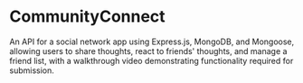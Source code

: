 # CommunityConnect
An API for a social network app using Express.js, MongoDB, and Mongoose, allowing users to share thoughts, react to friends' thoughts, and manage a friend list, with a walkthrough video demonstrating functionality required for submission.
